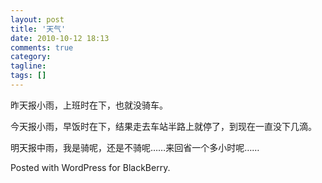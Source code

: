 ```yaml
---
layout: post
title: '天气'
date: 2010-10-12 18:13
comments: true
category: 
tagline: 
tags: []
---
```

    

昨天报小雨，上班时在下，也就没骑车。

今天报小雨，早饭时在下，结果走去车站半路上就停了，到现在一直没下几滴。

明天报中雨，我是骑呢，还是不骑呢……来回省一个多小时呢……

Posted with WordPress for BlackBerry.
